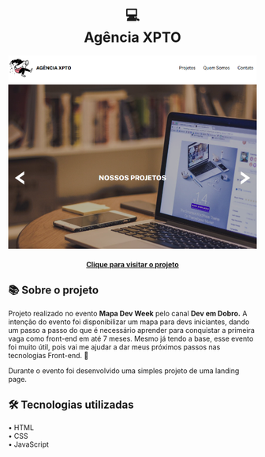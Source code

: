 <h1 align="center">
  💻<br>Agência XPTO
</h1>

<div align="center">
  <img src="./src/images/project-image.png" alt="Design preview for the Agência XPTO">
</div>

<h4 align="center"><a href="https://receita-waffle-classico.vercel.app/" target="_blank">Clique para visitar o projeto</a></h4>

## 📚 Sobre o projeto

Projeto realizado no evento <strong>Mapa Dev Week</strong> pelo canal <strong>Dev em Dobro.</strong> A intenção do evento foi disponibilizar um mapa para devs iniciantes, dando um passo a passo do que é necessário aprender para conquistar a primeira vaga como front-end em até 7 meses. Mesmo já tendo a base, esse evento foi muito útil, pois vai me ajudar a dar meus próximos passos nas tecnologias Front-end. 🚀

Durante o evento foi desenvolvido uma simples projeto de uma landing page.

## 🛠️ Tecnologias utilizadas

• HTML<br>
• CSS<br>
• JavaScript<br>
